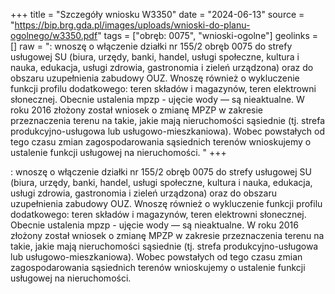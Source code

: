 +++
title = "Szczegóły wniosku W3350"
date = "2024-06-13"
source = "https://bip.brg.gda.pl/images/uploads/wnioski-do-planu-ogolnego/w3350.pdf"
tags = ["obręb: 0075", "wnioski-ogolne"]
geolinks = []
raw = ": wnoszę o włączenie działki nr 155/2 obręb 0075 do strefy usługowej SU (biura, urzędy, banki, handel, usługi społeczne, kultura i nauka, edukacja, usługi zdrowia, gastronomia i zieleń urządzona) oraz do obszaru uzupełnienia zabudowy OUZ. Wnoszę również o wykluczenie funkcji profilu dodatkowego: teren składów i magazynów, teren elektrowni słonecznej. Obecnie ustalenia mpzp - ujęcie wody — są nieaktualne. W roku 2016 złożony został wniosek o zmianę MPZP w zakresie przeznaczenia terenu na takie, jakie mają nieruchomości  sąsiednie (tj. strefa produkcyjno-usługowa lub usługowo-mieszkaniowa). Wobec powstałych od tego czasu zmian zagospodarowania sąsiednich terenów wnioskujemy o ustalenie funkcji usługowej na nieruchomości. "
+++

: wnoszę o włączenie działki nr 155/2 obręb 0075 do strefy usługowej SU (biura, urzędy, banki, handel,
usługi społeczne, kultura i nauka, edukacja, usługi zdrowia, gastronomia i zieleń urządzona) oraz do obszaru
uzupełnienia zabudowy OUZ. Wnoszę również o wykluczenie funkcji profilu dodatkowego: teren składów i
magazynów, teren elektrowni słonecznej. Obecnie ustalenia mpzp - ujęcie wody — są nieaktualne. W roku 2016
złożony został wniosek o zmianę MPZP w zakresie przeznaczenia terenu na takie, jakie mają nieruchomości
 sąsiednie (tj. strefa produkcyjno-usługowa lub usługowo-mieszkaniowa). Wobec powstałych od tego czasu
zmian zagospodarowania sąsiednich terenów wnioskujemy o ustalenie funkcji usługowej na nieruchomości.



